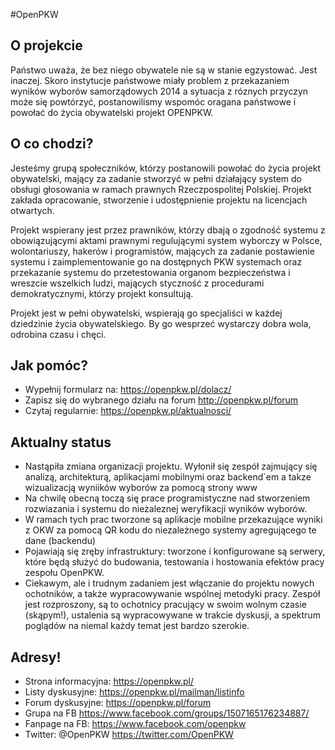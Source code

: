 #OpenPKW



## O projekcie
Państwo uważa, że bez niego obywatele nie są w stanie egzystować. Jest inaczej. Skoro instytucje państwowe miały problem z przekazaniem wyników wyborów samorządowych 2014 a sytuacja z róznych przyczyn może się powtórzyć, postanowilismy wspomóc oragana państwowe i powołać do życia obywatelski projekt OPENPKW.

## O co chodzi?

Jesteśmy grupą społeczników, którzy postanowili powołać do życia projekt obywatelski, mający za zadanie stworzyć w pełni działający system do obsługi głosowania w ramach prawnych Rzeczpospolitej Polskiej. Projekt zakłada opracowanie, stworzenie i udostępnienie projektu na licencjach otwartych.

Projekt wspierany jest przez prawników, którzy dbają o zgodność systemu z obowiązującymi aktami prawnymi regulującymi system wyborczy w Polsce, wolontariuszy, hakerów i programistów, mających za zadanie postawienie systemu i zaimplementowanie go na dostępnych PKW systemach oraz przekazanie systemu do przetestowania organom bezpieczeństwa i wreszcie wszelkich ludzi, mających styczność z procedurami demokratycznymi, którzy projekt konsultują.

Projekt jest w pełni obywatelski, wspierają go specjaliści w każdej dziedzinie życia obywatelskiego. By go wesprzeć wystarczy dobra wola, odrobina czasu i chęci.

## Jak pomóc?
  * Wypełnij formularz na: https://openpkw.pl/dolacz/
  * Zapisz się do wybranego działu na forum http://openpkw.pl/forum
  * Czytaj regularnie: https://openpkw.pl/aktualnosci/

## Aktualny status
  * Nastąpiła zmiana organizacji projektu. Wyłonił się zespół zajmujący się analizą, architekturą, aplikacjami mobilnymi oraz backend`em a takze wizualizacją wyniików wyborów za pomocą strony www
  * Na chwilę obecną toczą się prace programistyczne nad stworzeniem rozwiazania i systemu do nieżaleznej weryfikacji wyników wyborów. 
  * W ramach  tych prac tworzone są aplikacje mobilne przekazujące wyniki z OKW za pomocą QR kodu do niezależnego systemy agregującego te dane (backendu)
  * Pojawiają się zręby infrastruktury: tworzone i konfigurowane są serwery, które będą służyć do budowania, testowania i hostowania efektów pracy zespołu OpenPKW.
  * Ciekawym, ale i trudnym zadaniem jest włączanie do projektu nowych ochotników, a także wypracowywanie wspólnej metodyki pracy. Zespół jest rozproszony, są to ochotnicy pracujący w swoim wolnym czasie (skąpym!), ustalenia są wypracowywane w trakcie dyskusji, a spektrum poglądów na niemal każdy temat jest bardzo szerokie.
  
## Adresy!

 * Strona informacyjna: https://openpkw.pl/
 * Listy dyskusyjne: https://openpkw.pl/mailman/listinfo
 * Forum dyskusyjne: https://openpkw.pl/forum
 * Grupa na FB https://www.facebook.com/groups/1507165176234887/
 * Fanpage na FB: https://www.facebook.com/openpkw
 * Twitter: @OpenPKW https://twitter.com/OpenPKW
